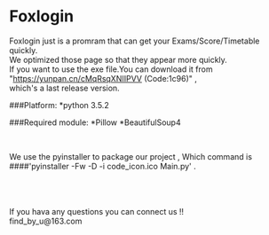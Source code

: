 Foxlogin
===
Foxlogin just is a promram that can get your Exams/Score/Timetable quickly.</br>
We optimized those page so that they appear more quickly.</br>
If you want to use the exe file.You can download it from "https://yunpan.cn/cMqRsqXNIIPVV (Code:1c96)" , </br>
which's a last release version.</br>

###Platform:
	*python 3.5.2
	
###Required module:
	*Pillow
	*BeautifulSoup4

</br>

We use the pyinstaller to package our project , Which command is 
####'pyinstaller -Fw -D -i code_icon.ico Main.py' .

</br>
</br>
</br>
If you hava any questions you can connect us !! 
</br>
find_by_u@163.com

